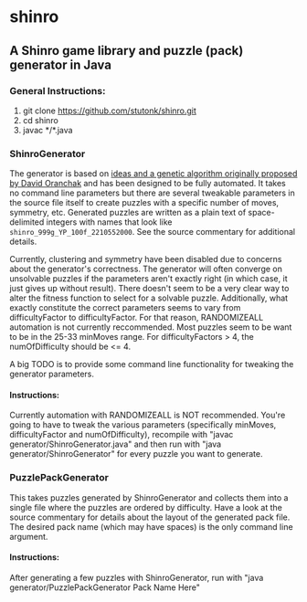 shinro
======

## A Shinro game library and puzzle (pack) generator in Java

### General Instructions:
1. git clone https://github.com/stutonk/shinro.git
2. cd shinro
3. javac \*/\*.java

### ShinroGenerator
The generator is based on [ideas and a genetic algorithm originally proposed by David Oranchak](http://oranchak.com/evostar-paper.pdf) and has been designed to be fully automated. It takes no command line parameters but there are several tweakable parameters in the source file itself to create puzzles with a specific number of moves, symmetry, etc. Generated puzzles are written as a plain text of space-delimited integers with names that look like `shinro_999g_YP_100f_2210552000`. See the source commentary for additional details.

Currently, clustering and symmetry have been disabled due to concerns about the generator's correctness. The generator will often converge on unsolvable puzzles if the parameters aren't exactly right (in which case, it just gives up without result). There doesn't seem to be a very clear way to alter the fitness function to select for a solvable puzzle. Additionally, what exactly constitute the correct parameters seems to vary from difficultyFactor to difficultyFactor. For that reason, RANDOMIZEALL automation is not currently reccommended. Most puzzles seem to be want to be in the 25-33 minMoves range. For difficultyFactors > 4, the numOfDifficulty should be <= 4.

A big TODO is to provide some command line functionality for tweaking the generator parameters.

#### Instructions:
Currently automation with RANDOMIZEALL is NOT recommended. You're going to have to tweak the various parameters (specifically minMoves, difficultyFactor and numOfDifficulty), recompile with "javac generator/ShinroGenerator.java" and then run with "java generator/ShinroGenerator" for every puzzle you want to generate.

### PuzzlePackGenerator
This takes puzzles generated by ShinroGenerator and collects them into a single file where the puzzles are ordered by
difficulty. Have a look at the source commentary for details about the layout of the generated pack file. The desired
pack name (which may have spaces) is the only command line argument.

#### Instructions:
After generating a few puzzles with ShinroGenerator, run with "java generator/PuzzlePackGenerator Pack Name Here"
